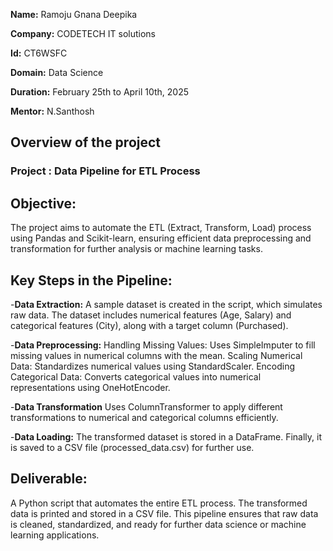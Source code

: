 **Name:** Ramoju Gnana Deepika

**Company:** CODETECH IT solutions

**Id:** CT6WSFC

**Domain:** Data Science

**Duration:** February 25th to April 10th, 2025

**Mentor:** N.Santhosh


## Overview of the project

### Project : Data Pipeline for ETL Process

## Objective:
The project aims to automate the ETL (Extract, Transform, Load) process using Pandas and Scikit-learn, ensuring efficient data preprocessing and transformation for further analysis or machine learning tasks.

## Key Steps in the Pipeline:
-**Data Extraction:**
A sample dataset is created in the script, which simulates raw data.
The dataset includes numerical features (Age, Salary) and categorical features (City), along with a target column (Purchased).

-**Data Preprocessing:**
Handling Missing Values: Uses SimpleImputer to fill missing values in numerical columns with the mean.
Scaling Numerical Data: Standardizes numerical values using StandardScaler.
Encoding Categorical Data: Converts categorical values into numerical representations using OneHotEncoder.

-**Data Transformation**
Uses ColumnTransformer to apply different transformations to numerical and categorical columns efficiently.

-**Data Loading:**
The transformed dataset is stored in a DataFrame.
Finally, it is saved to a CSV file (processed_data.csv) for further use.

## Deliverable:
A Python script that automates the entire ETL process.
The transformed data is printed and stored in a CSV file.
This pipeline ensures that raw data is cleaned, standardized, and ready for further data science or machine learning applications.
